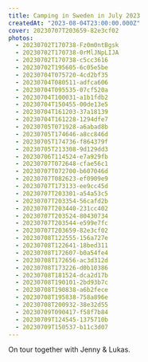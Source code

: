 ```yaml
---
title: Camping in Sweden in July 2023
createdAt: "2023-08-04T23:00:00.000Z"
cover: 20230707T203659-82e3cf02
photos:
  - 20230702T170738-Fz0m0ntBgsk
  - 20230702T170738-0rMlJNpLIJA
  - 20230702T170738-c5cc3616
  - 20230702T195605-6c05e5be
  - 20230704T075720-4cd2bf35
  - 20230704T080511-adfca606
  - 20230704T095535-07cf520a
  - 20230704T100031-a1b1fdb2
  - 20230704T150455-00de13e5
  - 20230704T161203-37a18139
  - 20230704T161228-1294dfe7
  - 20230705T071928-a6abad8b
  - 20230705T174646-a8cc846d
  - 20230705T174736-f864379f
  - 20230705T213308-9d129dd3
  - 20230706T114524-e7a929fb
  - 20230707T072648-cfae56c1
  - 20230707T072700-b607046d
  - 20230707T082623-ef0909e9
  - 20230707T173133-ee9cc45d
  - 20230707T203301-a54a53c5
  - 20230707T203354-56cafd2b
  - 20230707T203440-231cc402
  - 20230707T203524-80430734
  - 20230707T203544-e599e7fc
  - 20230707T203659-82e3cf02
  - 20230708T122555-156a727e
  - 20230708T122641-18bed311
  - 20230708T172607-b0a54fe4
  - 20230708T172656-ac3d312d
  - 20230708T173226-d0b10386
  - 20230708T181524-dca2d17b
  - 20230708T190101-2bd93b7c
  - 20230708T190838-a6b2fece
  - 20230708T195838-758a896e
  - 20230708T200932-38e32d55
  - 20230709T090417-f58f7b84
  - 20230709T124545-1375710b
  - 20230709T150537-b11c3d07
---
```


On tour together with Jenny & Lukas.
